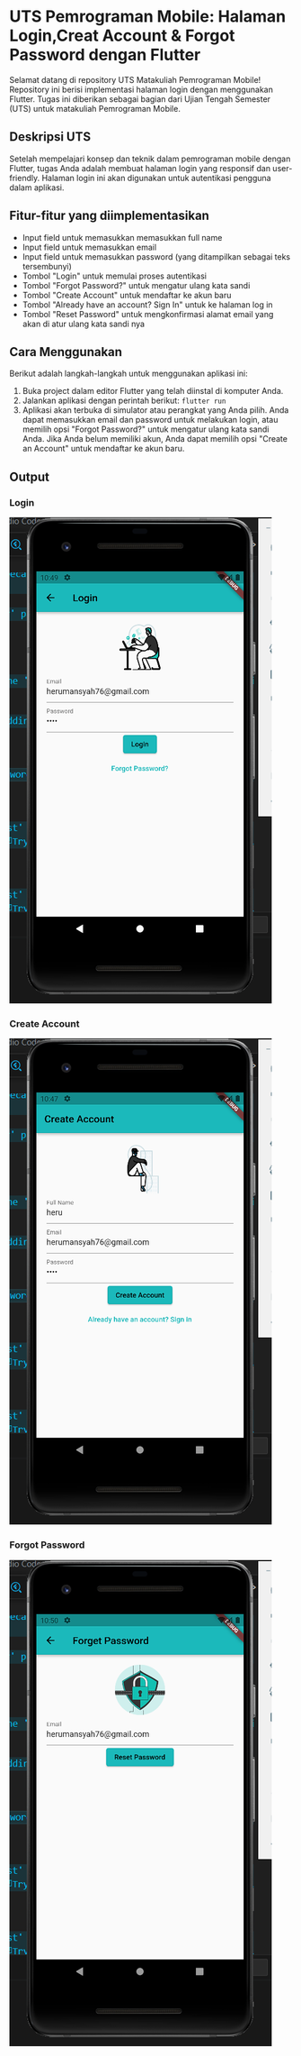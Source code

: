 # UTS Pemrograman Mobile: Halaman Login,Creat Account & Forgot Password dengan Flutter

Selamat datang di repository UTS Matakuliah Pemrograman Mobile! Repository ini berisi implementasi halaman login dengan menggunakan Flutter. Tugas ini diberikan sebagai bagian dari Ujian Tengah Semester (UTS) untuk matakuliah Pemrograman Mobile.

## Deskripsi UTS

Setelah mempelajari konsep dan teknik dalam pemrograman mobile dengan Flutter, tugas Anda adalah membuat halaman login yang responsif dan user-friendly. Halaman login ini akan digunakan untuk autentikasi pengguna dalam aplikasi.

## Fitur-fitur yang diimplementasikan

- Input field untuk memasukkan memasukkan full name
- Input field untuk memasukkan email
- Input field untuk memasukkan password (yang ditampilkan sebagai teks tersembunyi)
- Tombol "Login" untuk memulai proses autentikasi
- Tombol "Forgot Password?" untuk mengatur ulang kata sandi
- Tombol "Create Account" untuk mendaftar ke akun baru
- Tombol "Already have an account? Sign In" untuk ke halaman log in
- Tombol "Reset Password" untuk mengkonfirmasi alamat email yang akan di atur ulang kata sandi nya


## Cara Menggunakan

Berikut adalah langkah-langkah untuk menggunakan aplikasi ini:

1. Buka project dalam editor Flutter yang telah diinstal di komputer Anda.
2. Jalankan aplikasi dengan perintah berikut:
   `flutter run`
3. Aplikasi akan terbuka di simulator atau perangkat yang Anda pilih. Anda dapat memasukkan email dan password untuk melakukan login, atau memilih opsi "Forgot Password?" untuk mengatur ulang kata sandi Anda. Jika Anda belum memiliki akun, Anda dapat memilih opsi "Create an Account" untuk mendaftar ke akun baru.

## Output

### Login

![img](assets/img/login.png)

### Create Account

![img](assets/img/creataccount.png)

### Forgot Password

![img](assets/img/forgetpassword.png)
